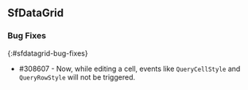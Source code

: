 ## SfDataGrid

### Bug Fixes
{:#sfdatagrid-bug-fixes}

* \#308607 - Now, while editing a cell, events like `QueryCellStyle` and `QueryRowStyle` will not be triggered.